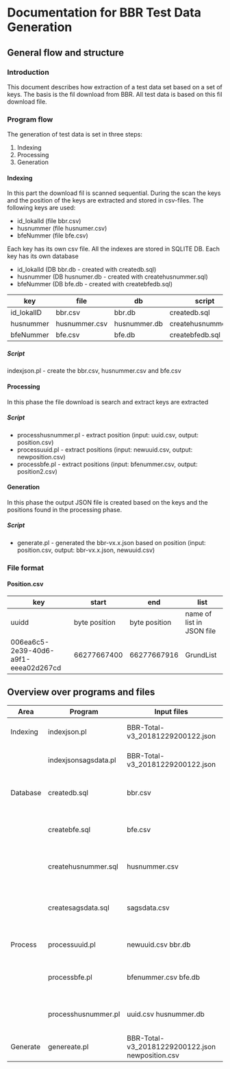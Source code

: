 # Documentation for BBR Test Data Generation
## General flow and structure
### Introduction
This document describes how extraction of a test data set based on a set of keys. The basis is the fil download from BBR. All test data is based on this fil download file.

### Program flow
The generation of test data is set in three steps:
1. Indexing
2. Processing
3. Generation

#### Indexing
In this part the download fil is scanned sequential. During the scan the keys and the position of the keys are extracted and stored in csv-files. The following keys are used:
+ id_lokalId (file bbr.csv)
+ husnummer (file husnumer.csv)
+ bfeNummer (file bfe.csv)

Each key has its own csv file.
All the indexes are stored in SQLITE DB. Each key has its own database
+ id_lokalId (DB bbr.db - created with createdb.sql)
+ husnummer (DB husnumer.db - created with createhusnummer.sql)
+ bfeNummer (DB bfe.db - created with createbfedb.sql)

| key | file | db | script  |
|---| ---- | -- | ------  |
| id_lokalID | bbr.csv | bbr.db | createdb.sql |
| husnummer | husnummer.csv | husnummer.db | createhusnummer.sql|
| bfeNummer | bfe.csv | bfe.db | createbfedb.sql |

##### Script
indexjson.pl - create the bbr.csv, husnummer.csv and bfe.csv

#### Processing
In this phase the file download is search and extract keys are extracted

##### Script
+ processhusnummer.pl - extract position (input: uuid.csv, output: position.csv)
+ processuuid.pl - extract positions (input: newuuid.csv, output: newposition.csv)
+ processbfe.pl  - extract positions (input: bfenummer.csv, output: position2.csv)

#### Generation
In this phase the output JSON file is created based on the keys and the positions found in the processing phase.
##### Script
+ generate.pl - generated the bbr-vx.x.json based on position (input: position.csv, output: bbr-vx.x.json, newuuid.csv)

### File format
#### Position.csv

| key  | start | end | list |
| ---- | ----- | --- | ----
| uuidd|byte position| byte position | name of list in JSON file |
|006ea6c5-2e39-40d6-a9f1-eeea02d267cd|66277667400|66277667916|GrundList|

## Overview over programs and files

| Area | Program | Input files | Output files | Comments |
| ---- | ------- | ----------- | ------------ | -------- |
| Indexing | indexjson.pl | BBR-Total-v3_20181229200122.json | bbr.csv husnummer.csv bfe.csv| Create the basic indexes|
| | indexjsonsagsdata.pl  | BBR-Total-v3_20181229200122.json | sagsdataposition.csv | Create the index for sagsdata |
| Database | createdb.sql | bbr.csv | bbr.db | Database with all the collected uuids |
| | createbfe.sql  | bfe.csv | bfe.db | Database with the collected BFEs |
| | createhusnummer.sql | husnummer.csv | husnummer.db | Database with husnummer uuid |
| | createsagsdata.sql | sagsdata.csv  | sagsdata.db | Database with sagsdata uuid references |
| Process | processuuid.pl | newuuid.csv bbr.db | newposition.csv | Find location of uuids |
| | processbfe.pl | bfenummer.csv bfe.db | position2.csv | Find location for bfe numbers |
| | processhusnummer.pl | uuid.csv husnummer.db | position.csv | Find location for husnumber uuid |  
| Generate | genereate.pl | BBR-Total-v3_20181229200122.json newposition.csv | bbr-v1.2.json newuuid.csv | Generate the final data file |
